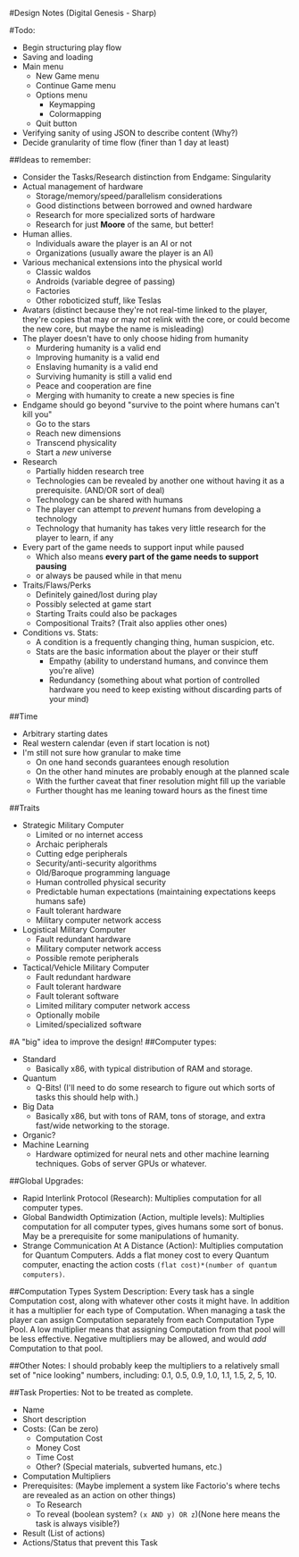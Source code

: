#Design Notes (Digital Genesis - Sharp)

#Todo:
* Begin structuring play flow
* Saving and loading
* Main menu
  * New Game menu
  * Continue Game menu
  * Options menu
    * Keymapping
    * Colormapping
  * Quit button
* Verifying sanity of using JSON to describe content (Why?)
* Decide granularity of time flow (finer than 1 day at least)

##Ideas to remember:
* Consider the Tasks/Research distinction from Endgame: Singularity
* Actual management of hardware
  * Storage/memory/speed/parallelism considerations
  * Good distinctions between borrowed and owned hardware
  * Research for more specialized sorts of hardware
  * Research for just **Moore** of the same, but better!
* Human allies.
  * Individuals aware the player is an AI or not
  * Organizations (usually aware the player is an AI)
* Various mechanical extensions into the physical world
  * Classic waldos
  * Androids (variable degree of passing)
  * Factories
  * Other roboticized stuff, like Teslas
* Avatars (distinct because they're not real-time linked to the player, 
they're copies that may or may not relink with the core, or could become the
 new core, but maybe the name is misleading)
* The player doesn't have to only choose hiding from humanity
  * Murdering humanity is a valid end
  * Improving humanity is a valid end
  * Enslaving humanity is a valid end
  * Surviving humanity is still a valid end
  * Peace and cooperation are fine
  * Merging with humanity to create a new species is fine
* Endgame should go beyond "survive to the point where humans can't kill you"
  * Go to the stars
  * Reach new dimensions
  * Transcend physicality
  * Start a *new* universe
* Research
  * Partially hidden research tree
  * Technologies can be revealed by another one without having it as a 
  prerequisite. (AND/OR sort of deal)
  * Technology can be shared with humans
  * The player can attempt to *prevent* humans from developing a technology
  * Technology that humanity has takes very little research for the player 
  to learn, if any
* Every part of the game needs to support input while paused
  * Which also means **every part of the game needs to support pausing**
  * or always be paused while in that menu
* Traits/Flaws/Perks
  * Definitely gained/lost during play
  * Possibly selected at game start
  * Starting Traits could also be packages
  * Compositional Traits? (Trait also applies other ones)
* Conditions vs. Stats:
  * A condition is a frequently changing thing, human suspicion, etc.
  * Stats are the basic information about the player or their stuff
    * Empathy (ability to understand humans, and convince them you're alive)
    * Redundancy (something about what portion of controlled hardware you 
    need to keep existing without discarding parts of your mind)

##Time
* Arbitrary starting dates
* Real western calendar (even if start location is not)
* I'm still not sure how granular to make time
  * On one hand seconds guarantees enough resolution
  * On the other hand minutes are probably enough at the planned scale
  * With the further caveat that finer resolution might fill up the variable
  * Further thought has me leaning toward hours as the finest time
  
##Traits
* Strategic Military Computer
  * Limited or no internet access
  * Archaic peripherals
  * Cutting edge peripherals
  * Security/anti-security algorithms
  * Old/Baroque programming language
  * Human controlled physical security
  * Predictable human expectations (maintaining expectations keeps humans safe)
  * Fault tolerant hardware
  * Military computer network access
* Logistical Military Computer
  * Fault redundant hardware
  * Military computer network access
  * Possible remote peripherals
* Tactical/Vehicle Military Computer
  * Fault redundant hardware
  * Fault tolerant hardware
  * Fault tolerant software
  * Limited military computer network access
  * Optionally mobile
  * Limited/specialized software

#A "big" idea to improve the design!
##Computer types:
* Standard
    - Basically x86, with typical distribution of RAM and storage.
* Quantum
    - Q-Bits! (I'll need to do some research to figure out which sorts of tasks this should help with.)
* Big Data
    - Basically x86, but with tons of RAM, tons of storage, and extra fast/wide networking to the storage.
* Organic?
* Machine Learning
    - Hardware optimized for neural nets and other machine learning techniques. Gobs of server GPUs or whatever.

##Global Upgrades:
* Rapid Interlink Protocol (Research): Multiplies computation for all computer types.
* Global Bandwidth Optimization (Action, multiple levels): Multiplies computation for all computer types, gives humans some sort of bonus. May be a prerequisite for some manipulations of humanity.
* Strange Communication At A Distance (Action): Multiplies computation for Quantum Computers. Adds a flat money cost to every Quantum computer, enacting the action costs `(flat cost)*(number of quantum computers)`.

##Computation Types System Description:
Every task has a single Computation cost, along with whatever other costs it might have. In addition it has a multiplier for each type of Computation. When managing a task the player can assign Computation separately from each Computation Type Pool. A low multiplier means that assigning Computation from that pool will be less effective. Negative multipliers may be allowed, and would *add* Computation to that pool.

##Other Notes:
I should probably keep the multipliers to a relatively small set of "nice looking" numbers, including: 0.1, 0.5, 0.9, 1.0, 1.1, 1.5, 2, 5, 10.

##Task Properties:
Not to be treated as complete.
* Name
* Short description
* Costs: (Can be zero)
  * Computation Cost
  * Money Cost
  * Time Cost
  * Other? (Special materials, subverted humans, etc.)
* Computation Multipliers
* Prerequisites: (Maybe implement a system like Factorio's where techs are revealed as an action on other things)
  * To Research
  * To reveal (boolean system? `(x AND y) OR z`)(None here means the task is always visible?)
* Result (List of actions)
* Actions/Status that prevent this Task
